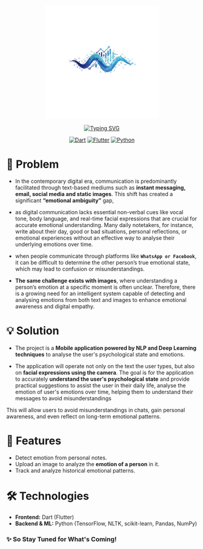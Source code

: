 <div align="center">

<img src="assets//images//icon2.png" alt="KemetPass Logo" width="300" height="300">


[![Typing SVG](https://readme-typing-svg.demolab.com?font=inter&pause=1000&color=137FEC&center=true&width=600&lines=Tawasul+-++Emotional+Monitor+App;A+smart+way+to+explore+user%E2%80%99s+Emotions+by+AI)](https://git.io/typing-svg)

[![Dart](https://img.shields.io/badge/Dart-3.9.2-0175C2?style=for-the-badge&logo=dart&logoColor=white)](https://dart.dev)
[![Flutter](https://img.shields.io/badge/Flutter-3.35.5-02569B?style=for-the-badge&logo=flutter&logoColor=white)](https://flutter.dev)
[![Python](https://img.shields.io/badge/Python-3.12+-3776AB?style=for-the-badge&logo=python&logoColor=white)](https://python.org)

</div>

# 📌 Problem

* In the contemporary digital era, communication is predominantly facilitated through text-based mediums such as **instant messaging, email, social media and static images**. This shift has created a significant **“emotional ambiguity”** gap,
  
*  as digital communication lacks essential non-verbal cues like vocal tone, body language, and real-time facial expressions that are crucial for accurate emotional understanding. Many daily notetakers, for instance, write about their day, good or bad situations, personal reflections, or emotional experiences without an effective way to analyse their underlying emotions over time. 
  
*  when people communicate through platforms like **`WhatsApp or Facebook`**, it can be difficult to determine the other person’s true emotional state, which may lead to confusion or misunderstandings. 
  
* **The same challenge exists with images**, where understanding a person’s emotion at a specific moment is often unclear. Therefore, there is a growing need for an intelligent system capable of detecting and analysing emotions from both text and images to enhance emotional awareness and digital empathy. 


# 💡 Solution

* The project is a **Mobile application powered by NLP and Deep Learning techniques** to analyse the user's psychological state and emotions.

* The application will operate not only on the text the user types, but also on **facial expressions using the camera**. The goal is for the application to accurately **understand the user's psychological state** and provide practical suggestions to assist the user in their daily life, analyse the emotion of user's emotions over time, helping them to understand their messages to avoid misunderstandings


This will allow users to avoid misunderstandings in chats, gain personal awareness, and even reflect on long-term emotional patterns.

# 🔑 Features

* Detect emotion from personal notes.
* Upload an image to analyze the **emotion of a person** in it.
* Track and analyze historical emotional patterns.

# 🛠️ Technologies

* **Frontend:** Dart (Flutter)
* **Backend & ML:** Python (TensorFlow, NLTK, scikit-learn, Pandas, NumPy)






### ✨ **So Stay Tuned for What's Coming!**